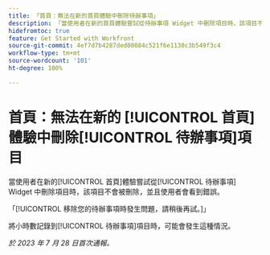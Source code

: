 ```yaml
---
title: 「首頁：無法在新的首頁體驗中刪除待辦事項」
description: 「當使用者在新的首頁體驗嘗試從待辦事項 Widget 中刪除項目時，該項目不會被刪除，並且使用者會看到錯誤。」
hidefromtoc: true
feature: Get Started with Workfront
source-git-commit: 4ef7d7b4287ded00084c521f6e1130c3b549f3c4
workflow-type: tm+mt
source-wordcount: '101'
ht-degree: 100%

---
```



# 首頁：無法在新的 [!UICONTROL 首頁]體驗中刪除[!UICONTROL 待辦事項]項目

<!--
>[!NOTE]
>
>This issue was resolved on August 10, 2023.
-->

當使用者在新的[!UICONTROL 首頁]體驗嘗試從[!UICONTROL 待辦事項] Widget 中刪除項目時，該項目不會被刪除，並且使用者會看到錯誤。

「[!UICONTROL 移除您的待辦事項時發生問題，請稍後再試。]」

將小時數記錄到[!UICONTROL 待辦事項]項目時，可能會發生這種情況。

_於 2023 年 7 月 28 日首次通報。_

